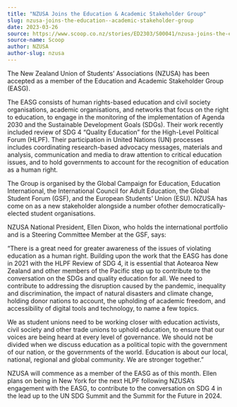```yaml
---
title: "NZUSA Joins the Education & Academic Stakeholder Group"
slug: nzusa-joins-the-education--academic-stakeholder-group
date: 2023-03-26
source: https://www.scoop.co.nz/stories/ED2303/S00041/nzusa-joins-the-education-academic-stakeholder-group.htm
source-name: Scoop
author: NZUSA
author-slug: nzusa
---
```


<p>The New Zealand Union of Students’ Associations (NZUSA)
has been accepted as a member of the Education and Academic
Stakeholder Group (EASG).</p>

<p>The EASG consists of human
rights-based education and civil society organisations,
academic organisations, and networks that focus on the right
to education, to engage in the monitoring of the
implementation of Agenda 2030 and the Sustainable
Development Goals (SDGs). Their work recently included
review of SDG 4 “Quality Education” for the High-Level
Political Forum (HLPF). Their participation in United
Nations (UN) processes includes coordinating research-based
advocacy messages, materials and analysis, communication and
media to draw attention to critical education issues, and to
hold governments to account for the recognition of education
as a human right.</p>

<p>The Group is organised by the Global
Campaign for Education, Education International, the
International Council for Adult Education, the Global
Student Forum (GSF), and the European Students’ Union
(ESU). NZUSA has come on as a new stakeholder alongside a
number ofother democratically-elected student
organisations.</p>

<p>NZUSA National President, Ellen Dixon,
who holds the international portfolio and is a Steering
Committee Member at the GSF, says:</p>

<p>“There is a great
need for greater awareness of the issues of violating
education as a human right. Building upon the work that the
EASG has done in 2021 with the HLPF Review of SDG 4, it is
essential that Aotearoa New Zealand and other members of the
Pacific step up to contribute to the conversation on the
SDGs and quality education for all. We need to contribute to
addressing the disruption caused by the pandemic, inequality
and discrimination, the impact of natural disasters and
climate change, holding donor nations to account, the
upholding of academic freedom, and accessibility of digital
tools and technology, to name a few topics.</p>

<p>We as
student unions need to be working closer with education
activists, civil society and other trade unions to uphold
education, to ensure that our voices are being heard at
every level of governance. We should not be divided when we
discuss education as a political topic with the government
of our nation, or the governments of the world. Education is
about our local, national, regional and global community. We
are stronger together.”</p>

<p>NZUSA will commence as a
member of the EASG as of this month. Ellen plans on being in
New York for the next HLPF following NZUSA’s engagement
with the EASG, to contribute to the conversation on SDG 4 in
the lead up to the UN SDG Summit and the Summit for the
Future in
2024.</p>

<p></p>